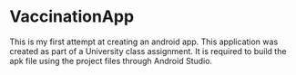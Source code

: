 # VaccinationApp
 This is my first attempt at creating an android app. This application was created as part of a University class assignment. It is required to build the apk file using the project files through Android Studio.
